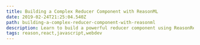 ```yaml
---
title: Building a Complex Reducer Component with ReasonML
date: 2019-02-24T21:25:04.540Z
path: building-a-complex-reducer-component-with-reasonml
description: Learn to build a powerful reducer component using ReasonReact complete with Reasonable data types.
tags: reason,react,javascript,webdev
---
```

